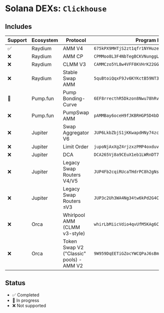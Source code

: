 # Solana DEXs: `Clickhouse`

## Includes

| Support | Ecosystem | Protocol | Program ID |
|---------|----------|------------|-----------------|
| ✅       | Raydium | AMM V4 | `675kPX9MHTjS2zt1qfr1NYHuzeLXfQM9H24wFSUt1Mp8` |
| ❌       | Raydium | AMM CP | `CPMMoo8L3F4NbTegBCKVNunggL7H1ZpdTHKxQB5qKP1C` |
| ❌       | Raydium | CLMM V3 | `CAMMCzo5YL8w4VFF8KVHrK22GGUsp5VTaW7grrKgrWqK` |
| ❌       | Raydium | Stable Swap AMM | `5quBtoiQqxF9Jv6KYKctB59NT3gtJD2Y65kdnB1Uev3h` |
| 🚧       | Pump.fun | Pump Bonding-Curve | `6EF8rrecthR5Dkzon8Nwu78hRvfCKubJ14M5uBEwF6P` |
| ❌       | Pump.fun | PumpSwap AMM | `pAMMBay6oceH9fJKBRHGP5D4bD4sWpmSwMn52FMfXEA` |
| ❌       | Jupiter | Swap Aggregator V6 | `JUP6LkbZbjS1jKKwapdHNy74zcZ3tLUZoi5QNyVTaV4` |
| ❌       | Jupiter | Limit Order | `jupoNjAxXgZ4rjzxzPMP4oxduvQsQtZzyknqvzYNrNu` |
| ❌       | Jupiter | DCA | `DCA265Vj8a9CEuX1eb1LWRnDT7uK6q1xMipnNyatn23M` |
| ❌       | Jupiter | Legacy Swap Routers V4/V5 | `JUP4Fb2cqiRUcaTHdrPC8h2gNsA2ETXiPDD33WcGuJB` |
| ❌       | Jupiter | Legacy Swap Routers ≤V3 | `JUP3c2Uh3WA4Ng34tw6kPd2G4C5BB21Xo36Je1s32Ph` |
| ❌       | Orca | Whirlpool AMM (CLMM v3-style) |  `whirLbMiicVdio4qvUfM5KAg6Ct8VwpYzGff3uctyCc` |
| ❌       | Orca | Token Swap V2 ("Classic" pools) - AMM V2 | `9W959DqEETiGZocYWCQPaJ6sBmUzgfxXfqGeTEdp3aQP` |

## Status

- ✅ Completed
- 🚧 In progress
- ❌ Not supported
